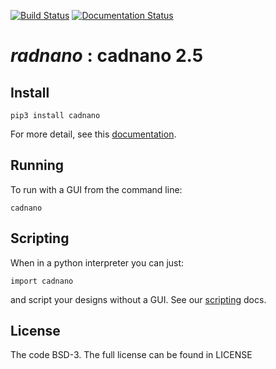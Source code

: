 
[![Build Status](https://travis-ci.org/cadnano/cadnano2.5.svg?branch=master)](https://travis-ci.org/cadnano/cadnano2.5) [![Documentation Status](https://readthedocs.org/projects/cadnano/badge/?version=master)](http://cadnano.readthedocs.io/en/master/?badge=master)

# *radnano* : cadnano 2.5

## Install

    pip3 install cadnano

For more detail, see this [documentation](http://cadnano.readthedocs.io/).

## Running

To run with a GUI from the command line:

    cadnano

## Scripting

When in a python interpreter you can just:

    import cadnano

and script your designs without a GUI. See our [scripting](http://cadnano.readthedocs.io/en/master/scripting.html) docs.

## License

The code BSD-3.
The full license can be found in LICENSE

